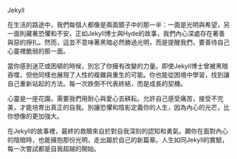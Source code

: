 Jekyll

在生活的路途中，我們每個人都像是兩面鏡子中的那一半：一面是光明與希望，另一面則藏著恐懼和不安。正如Jekyll博士與Hyde的故事，我們內心深處存在著善與惡的掙扎。然而，這並不意味著黑暗必然勝過光明，而是提醒我們，要善待自己心靈裡脆弱的那一面。

當你感到迷茫或困頓的時候，別忘了你擁有改變的力量。即使Jekyll博士曾被黑暗吞噬，但他同樣也展現了人性的複雜與重生的可能。你也能從困境中學習，找到讓自己重新站起的方法。每一次跌倒不代表終結，而是成長的契機。

心靈是一座花園，需要我們用耐心與愛心去耕耘。允許自己感受痛苦，接受不完美，才能培育出真正的自我。別讓恐懼和陰影定義你的人生，因為內心的光芒，比你想像的更加強大。

在Jekyll的故事裡，最終的救贖來自於對自我深刻的認知和勇氣。願你在面對內心的陰暗時，也能擁抱那份光明，走出屬於自己的新篇章。人生如同Jekyll的實驗，每一次嘗試都是自我超越的開始。